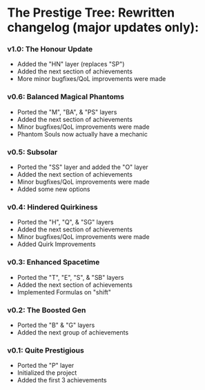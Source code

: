 # The Prestige Tree: Rewritten changelog (major updates only):

### v1.0: The Honour Update
- Added the "HN" layer (replaces "SP")
- Added the next section of achievements
- More minor bugfixes/QoL improvements were made

### v0.6: Balanced Magical Phantoms
- Ported the "M", "BA", & "PS" layers
- Added the next section of achievements
- Minor bugfixes/QoL improvements were made
- Phantom Souls now actually have a mechanic

### v0.5: Subsolar
- Ported the "SS" layer and added the "O" layer
- Added the next section of achievements
- Minor bugfixes/QoL improvements were made
- Added some new options

### v0.4: Hindered Quirkiness
- Ported the "H", "Q", & "SG" layers
- Added the next section of achievements
- Minor bugfixes/QoL improvements were made
- Added Quirk Improvements

### v0.3: Enhanced Spacetime
- Ported the "T", "E", "S", & "SB" layers
- Added the next section of achievements
- Implemented Formulas on "shift"

### v0.2: The Boosted Gen
- Ported the "B" & "G" layers
- Added the next group of achievements

### v0.1: Quite Prestigious
- Ported the "P" layer
- Initialized the project
- Added the first 3 achievements